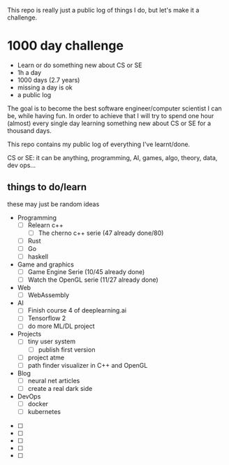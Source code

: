 This repo is really just a public log of things I do, but let's make it a challenge.

# 1000 day challenge

* Learn or do something new about CS or SE
* 1h a day
* 1000 days (2.7 years)
* missing a day is ok
* a public log

The goal is to become the best software engineer/computer scientist I can be,
while having fun. In order to achieve that I will try to spend one hour (almost)
every single day learning something new about CS or SE for a thousand days.

This repo contains my public log of everything I've learnt/done.

CS or SE: it can be anything, programming, AI, games, algo, theory, data, dev ops...

## things to do/learn

these may just be random ideas

* Programming
  * [ ] Relearn c++
    * [ ] The cherno c++ serie (47 already done/80)
  * [ ] Rust
  * [ ] Go 
  * [ ] haskell
* Game and graphics
  * [ ] Game Engine Serie (10/45 already done)
  * [ ] Watch the OpenGL serie (11/27 already done)
* Web
  * [ ] WebAssembly 
* AI
  * [ ] Finish course 4 of deeplearning.ai
  * [ ] Tensorflow 2
  * [ ] do more ML/DL project
* Projects
  * [ ] tiny user system
    * [ ] publish first version
  * [ ] project atme
  * [ ] path finder visualizer in C++ and OpenGL
* Blog
  * [ ] neural net articles
  * [ ] create a real dark side
* DevOps 
  * [ ] docker
  * [ ] kubernetes
* [ ] 
* [ ] 
* [ ] 
* [ ] 
* [ ] 
